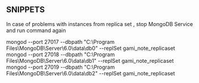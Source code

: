 ## SNIPPETS

In case of problems with instances from replica set , stop MongoDB Service and run command again

mongod --port 27017 --dbpath "C:\Program Files\MongoDB\Server\6.0\data\db0" --replSet gami_note_replicaset
mongod --port 27018 --dbpath "C:\Program Files\MongoDB\Server\6.0\data\db1" --replSet gami_note_replicaset
mongod --port 27019 --dbpath "C:\Program Files\MongoDB\Server\6.0\data\db2" --replSet gami_note_replicaset